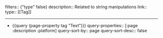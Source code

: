filters:: {"type" false}
description:: Related to string manipulations
link::
type:: [[Tag]]

- ---
- {{query (page-property tag "Text")}}
  query-properties:: [:page :description :platform]
  query-sort-by:: page
  query-sort-desc:: false